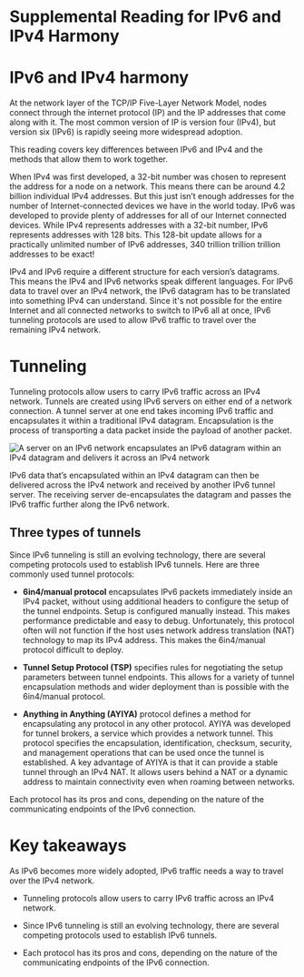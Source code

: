 # Supplemental Reading for IPv6 and IPv4 Harmony

# IPv6 and IPv4 harmony

At the network layer of the TCP/IP Five-Layer Network Model, nodes connect through the internet protocol (IP) and the IP addresses that come along with it. The most common version of IP is version four (IPv4), but version six (IPv6) is rapidly seeing more widespread adoption. 

This reading covers key differences between IPv6 and IPv4 and the methods that allow them to work together.

When IPv4 was first developed, a 32-bit number was chosen to represent the address for a node on a network. This means there can be around 4.2 billion individual IPv4 addresses. But this just isn’t enough addresses for the number of Internet-connected devices we have in the world today. IPv6 was developed to provide plenty of addresses for all of our Internet connected devices. While IPv4 represents addresses with a 32-bit number, IPv6 represents addresses with 128 bits. This 128-bit update allows for a practically unlimited number of IPv6 addresses, 340 trillion trillion trillion addresses to be exact!

IPv4 and IPv6 require a different structure for each version’s datagrams. This means the IPv4 and IPv6 networks speak different languages. For IPv6 data to travel over an IPv4 network, the IPv6 datagram has to be translated into something IPv4 can understand. Since it's not possible for the entire Internet and all connected networks to switch to IPv6 all at once, IPv6 tunneling protocols are used to allow IPv6 traffic to travel over the remaining IPv4 network.

# Tunneling

Tunneling protocols allow users to carry IPv6 traffic across an IPv4 network. Tunnels are created using IPv6 servers on either end of a network connection. A tunnel server at one end takes incoming IPv6 traffic and encapsulates it within a traditional IPv4 datagram. Encapsulation is the process of transporting a data packet inside the payload of another packet. 

![A server on an IPv6 network encapsulates an IPv6 datagram within an IPv4 datagram and delivers it across an IPv4 network](https://d3c33hcgiwev3.cloudfront.net/imageAssetProxy.v1/VckEg20PQtmJBINtDxLZTw_fb016d3838e24b7fa6e81995b12658f1_google_Tunneling_diagram.png?expiry=1716681600000&hmac=VyZ3ioOlhVokLW59vNw-BpKGlEyp8XIFFg9-AJQOtog)

IPv6 data that’s encapsulated within an IPv4 datagram can then be delivered across the IPv4 network and received by another IPv6 tunnel server. The receiving server de-encapsulates the datagram and passes the IPv6 traffic further along the IPv6 network.

## Three types of tunnels

Since IPv6 tunneling is still an evolving technology, there are several competing protocols used to establish IPv6 tunnels. Here are three commonly used tunnel protocols:

- **6in4/manual protocol** encapsulates IPv6 packets immediately inside an IPv4 packet, without using additional headers to configure the setup of the tunnel endpoints. Setup is configured manually instead. This makes performance predictable and easy to debug. Unfortunately, this protocol often will not function if the host uses network address translation (NAT) technology to map its IPv4 address. This makes the 6in4/manual protocol difficult to deploy.
    
- **Tunnel Setup Protocol (TSP)** specifies rules for negotiating the setup parameters between tunnel endpoints. This allows for a variety of tunnel encapsulation methods and wider deployment than is possible with the 6in4/manual protocol.
    
- **Anything in Anything (AYIYA)** protocol defines a method for encapsulating any protocol in any other protocol. AYIYA was developed for tunnel brokers, a service which provides a network tunnel. This protocol specifies the encapsulation, identification, checksum, security, and management operations that can be used once the tunnel is established. A key advantage of AYIYA is that it can provide a stable tunnel through an IPv4 NAT. It allows users behind a NAT or a dynamic address to maintain connectivity even when roaming between networks.
    

Each protocol has its pros and cons, depending on the nature of the communicating endpoints of the IPv6 connection.

# Key takeaways

As IPv6 becomes more widely adopted, IPv6 traffic needs a way to travel over the IPv4 network. 

- Tunneling protocols allow users to carry IPv6 traffic across an IPv4 network.
    
- Since IPv6 tunneling is still an evolving technology, there are several competing protocols used to establish IPv6 tunnels.
    
- Each protocol has its pros and cons, depending on the nature of the communicating endpoints of the IPv6 connection.
    